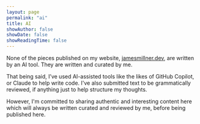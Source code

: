 ```yaml
---
layout: page
permalink: "ai"
title: AI
showAuthor: false
showDate: false
showReadingTime: false
---
```


None of the pieces published on my website, [jamesmillner.dev](https://jamesmillner.dev), are written by an AI tool. They
are written and curated by me.

That being said, I’ve used AI-assisted tools like the likes of GitHub Copilot, or Claude to help write code. I've also 
submitted text to be grammatically reviewed, if anything just to help structure my thoughts. 

However, I'm committed to sharing authentic and interesting content here which will always be written curated and reviewed by me, 
before being published here.